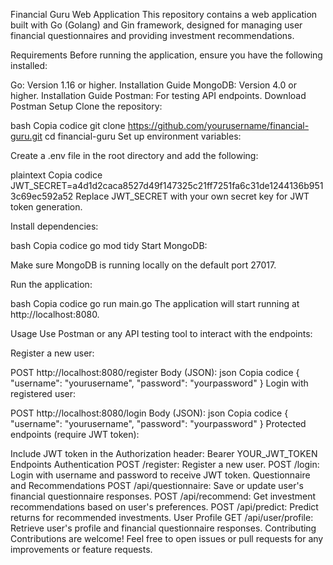 Financial Guru Web Application
This repository contains a web application built with Go (Golang) and Gin framework, designed for managing user financial questionnaires and providing investment recommendations.

Requirements
Before running the application, ensure you have the following installed:

Go: Version 1.16 or higher. Installation Guide
MongoDB: Version 4.0 or higher. Installation Guide
Postman: For testing API endpoints. Download Postman
Setup
Clone the repository:

bash
Copia codice
git clone https://github.com/yourusername/financial-guru.git
cd financial-guru
Set up environment variables:

Create a .env file in the root directory and add the following:

plaintext
Copia codice
JWT_SECRET=a4d1d2caca8527d49f147325c21ff7251fa6c31de1244136b9513c69ec592a52
Replace JWT_SECRET with your own secret key for JWT token generation.

Install dependencies:

bash
Copia codice
go mod tidy
Start MongoDB:

Make sure MongoDB is running locally on the default port 27017.

Run the application:

bash
Copia codice
go run main.go
The application will start running at http://localhost:8080.

Usage
Use Postman or any API testing tool to interact with the endpoints:

Register a new user:

POST http://localhost:8080/register
Body (JSON):
json
Copia codice
{
  "username": "yourusername",
  "password": "yourpassword"
}
Login with registered user:

POST http://localhost:8080/login
Body (JSON):
json
Copia codice
{
  "username": "yourusername",
  "password": "yourpassword"
}
Protected endpoints (require JWT token):

Include JWT token in the Authorization header: Bearer YOUR_JWT_TOKEN
Endpoints
Authentication
POST /register: Register a new user.
POST /login: Login with username and password to receive JWT token.
Questionnaire and Recommendations
POST /api/questionnaire: Save or update user's financial questionnaire responses.
POST /api/recommend: Get investment recommendations based on user's preferences.
POST /api/predict: Predict returns for recommended investments.
User Profile
GET /api/user/profile: Retrieve user's profile and financial questionnaire responses.
Contributing
Contributions are welcome! Feel free to open issues or pull requests for any improvements or feature requests.

